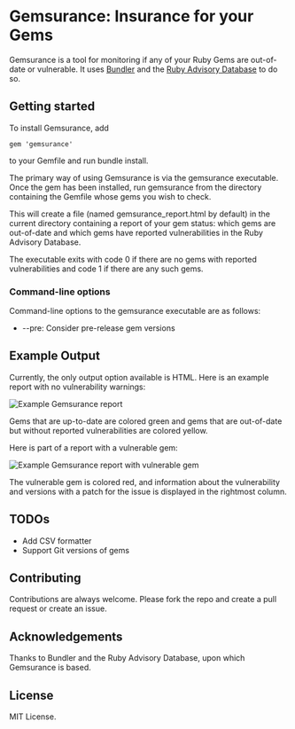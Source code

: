 # Gemsurance: Insurance for your Gems

Gemsurance is a tool for monitoring if any of your Ruby Gems are out-of-date or vulnerable. It uses [Bundler](https://github.com/bundler/bundler) and the [Ruby Advisory Database](https://github.com/rubysec/ruby-advisory-db) to do so.

## Getting started
To install Gemsurance, add
```
gem 'gemsurance'
```
to your Gemfile and run bundle install.

The primary way of using Gemsurance is via the gemsurance executable. Once the gem has been installed, run gemsurance from the directory containing the Gemfile whose gems you wish to check.

This will create a file (named gemsurance_report.html by default) in the current directory containing a report of your gem status: which gems are out-of-date and which gems have reported vulnerabilities in the Ruby Advisory Database.

The executable exits with code 0 if there are no gems with reported vulnerabilities and code 1 if there are any such gems.

### Command-line options
Command-line options to the gemsurance executable are as follows:
- --pre: Consider pre-release gem versions


## Example Output
Currently, the only output option available is HTML. 
Here is an example report with no vulnerability warnings:

![Example Gemsurance report](https://raw.github.com/appfolio/gemsurance/master/images/gemsurance_report.png)

Gems that are up-to-date are colored green and gems that are out-of-date but without reported vulnerabilities are colored yellow.

Here is part of a report with a vulnerable gem:

![Example Gemsurance report with vulnerable gem](https://raw.github.com/appfolio/gemsurance/master/images/gemsurance_report_vulnerable.png)

The vulnerable gem is colored red, and information about the vulnerability and versions with a patch for the issue is displayed in the rightmost column.

## TODOs
- Add CSV formatter
- Support Git versions of gems

## Contributing
Contributions are always welcome. Please fork the repo and create a pull request or create an issue.

## Acknowledgements
Thanks to Bundler and the Ruby Advisory Database, upon which Gemsurance is based.

## License
MIT License.